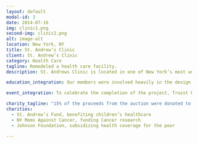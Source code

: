 ```yaml
---
layout: default
modal-id: 3
date: 2014-07-16
img: clinic1.png
second-img: clinic2.png
alt: image-alt
location: New York, NY
title: St. Andrew’s Clinic
client: St. Andrew’s Clinic
category: Health Care
tagline: Remodeled a health care facility.
description: St. Andrews Clinic is located in one of New York’s most underprivileged areas and serves 500 patients a day. St. Andrews wished to update their interior design to reflect their mission and state-of-the-art health care. They looked to Trusst to carry out on this vision. Using a warm, inviting color palette, we extensively remodelled their space, while keeping the look of the building’s exterior, a facade that the neighborhood sees as a beacon of reliability and stability. We were able to keep the clinic open at half capacity during the remodelling by building in stages, which ensured that the community wasn’t drastically inconvenienced by the improvements.

education_integration: Our members were involved heavily in the design of St. Andrews, working with a wide range of colors and textures. One group investigated the healing impact of colors, and incorporated this study into St. Andrew’s design.

event_integration: To celebrate the completion of the project, Trusst hosted an opening party for the community. We auctioned off local artists’ work along with that of our photography students, who had spent the semester working on a series focused on the themes of healing and rejuvenation.

charity_tagline: "15% of the proceeds from the auction were donated to 3 local charities:"
charities:
  - St. Andrew’s Fund, benefiting children’s healthcare
  - NY Moms Against Cancer, funding Cancer research
  - Johnson Foundation, subsidizing health coverage for the poor

---
```

